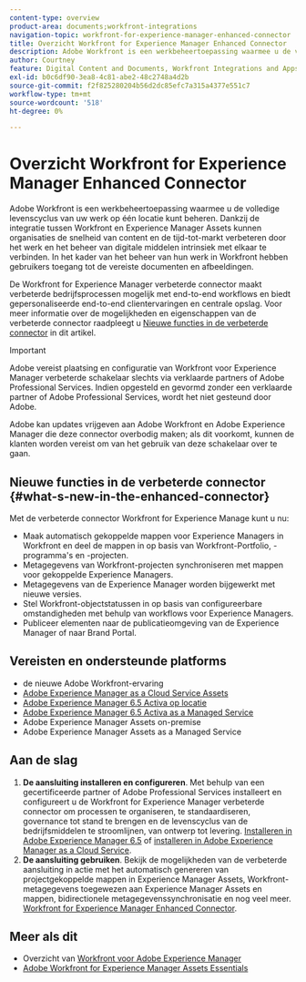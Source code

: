 ```yaml
---
content-type: overview
product-area: documents;workfront-integrations
navigation-topic: workfront-for-experience-manager-enhanced-connector
title: Overzicht Workfront for Experience Manager Enhanced Connector
description: Adobe Workfront is een werkbeheertoepassing waarmee u de volledige levenscyclus van uw werk op één locatie kunt beheren. Dankzij de integratie tussen Workfront en Experience Manager Assets kunnen organisaties de snelheid van content en de tijd-tot-markt verbeteren door het werk en het beheer van digitale middelen intrinsiek met elkaar te verbinden. In het kader van het beheer van hun werk in Workfront hebben gebruikers toegang tot de vereiste documenten en afbeeldingen.
author: Courtney
feature: Digital Content and Documents, Workfront Integrations and Apps
exl-id: b0c6df90-3ea8-4c81-abe2-48c2748a4d2b
source-git-commit: f2f825280204b56d2dc85efc7a315a4377e551c7
workflow-type: tm+mt
source-wordcount: '518'
ht-degree: 0%

---
```


# Overzicht Workfront for Experience Manager Enhanced Connector

Adobe Workfront is een werkbeheertoepassing waarmee u de volledige levenscyclus van uw werk op één locatie kunt beheren. Dankzij de integratie tussen Workfront en Experience Manager Assets kunnen organisaties de snelheid van content en de tijd-tot-markt verbeteren door het werk en het beheer van digitale middelen intrinsiek met elkaar te verbinden. In het kader van het beheer van hun werk in Workfront hebben gebruikers toegang tot de vereiste documenten en afbeeldingen.

De Workfront for Experience Manager verbeterde connector maakt verbeterde bedrijfsprocessen mogelijk met end-to-end workflows en biedt gepersonaliseerde end-to-end clientervaringen en centrale opslag. Voor meer informatie over de mogelijkheden en eigenschappen van de verbeterde connector raadpleegt u [Nieuwe functies in de verbeterde connector](#what-s-new-in-the-enhanced-connector) in dit artikel.

>[!IMPORTANT]
>
>Adobe vereist plaatsing en configuratie van Workfront voor Experience Manager verbeterde schakelaar slechts via verklaarde partners of Adobe Professional Services. Indien opgesteld en gevormd zonder een verklaarde partner of Adobe Professional Services, wordt het niet gesteund door Adobe.
>
>Adobe kan updates vrijgeven aan Adobe Workfront en Adobe Experience Manager die deze connector overbodig maken; als dit voorkomt, kunnen de klanten worden vereist om van het gebruik van deze schakelaar over te gaan.

## Nieuwe functies in de verbeterde connector {#what-s-new-in-the-enhanced-connector}

Met de verbeterde connector Workfront for Experience Manage kunt u nu:

* Maak automatisch gekoppelde mappen voor Experience Managers in Workfront en deel de mappen in op basis van Workfront-Portfolio, -programma&#39;s en -projecten.
* Metagegevens van Workfront-projecten synchroniseren met mappen voor gekoppelde Experience Managers.
* Metagegevens van de Experience Manager worden bijgewerkt met nieuwe versies.
* Stel Workfront-objectstatussen in op basis van configureerbare omstandigheden met behulp van workflows voor Experience Managers.
* Publiceer elementen naar de publicatieomgeving van de Experience Manager of naar Brand Portal.

## Vereisten en ondersteunde platforms

* de nieuwe Adobe Workfront-ervaring
* [Adobe Experience Manager as a Cloud Service Assets](https://helpx.adobe.com/legal/product-descriptions/adobe-experience-manager-cloud-service.html)
* [Adobe Experience Manager 6.5 Activa op locatie](https://helpx.adobe.com/legal/product-descriptions/adobe-experience-manager-on-premise.html)
* [Adobe Experience Manager 6.5 Activa as a Managed Service](https://helpx.adobe.com/legal/product-descriptions/adobe-experience-manager-managed-services.html)
* Adobe Experience Manager Assets on-premise
* Adobe Experience Manager Assets as a Managed Service

## Aan de slag

1. **De aansluiting installeren en configureren**. Met behulp van een gecertificeerde partner of Adobe Professional Services installeert en configureert u de Workfront for Experience Manager verbeterde connector om processen te organiseren, te standaardiseren, governance tot stand te brengen en de levenscyclus van de bedrijfsmiddelen te stroomlijnen, van ontwerp tot levering. [Installeren in Adobe Experience Manager 6.5](https://experienceleague.adobe.com/docs/experience-manager-65/assets/integrations/workfront-integrations.html) of [installeren in Adobe Experience Manager as a Cloud Service](https://experienceleague.adobe.com/docs/experience-manager-cloud-service/assets/integrations/workfront-connector-install.html).
1. **De aansluiting gebruiken**. Bekijk de mogelijkheden van de verbeterde aansluiting in actie met het automatisch genereren van projectgekoppelde mappen in Experience Manager Assets, Workfront-metagegevens toegewezen aan Experience Manager Assets en mappen, bidirectionele metagegevenssynchronisatie en nog veel meer. [Workfront for Experience Manager Enhanced Connector](../../../documents/workfront-and-experience-manager-integrations/workfront-for-experience-manager-enhanced-connector/workfront-for-aem-enhanced-connector.md).

## Meer als dit

* Overzicht van [Workfront voor Adobe Experience Manager](https://www.workfront.com/integrations/adobe/experience-manager)
* [Adobe Workfront for Experience Manager Assets Essentials](../../../documents/adobe-workfront-for-experience-manager-assets-essentials/workfront-for-aem-asset-essentials.md)
